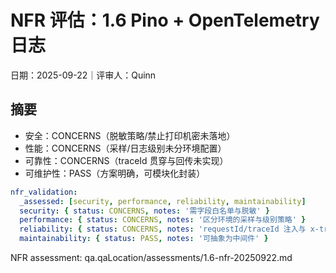 # NFR 评估：1.6 Pino + OpenTelemetry 日志

日期：2025-09-22｜评审人：Quinn

## 摘要

- 安全：CONCERNS（脱敏策略/禁止打印机密未落地）
- 性能：CONCERNS（采样/日志级别未分环境配置）
- 可靠性：CONCERNS（traceId 贯穿与回传未实现）
- 可维护性：PASS（方案明确，可模块化封装）

```yaml
nfr_validation:
  _assessed: [security, performance, reliability, maintainability]
  security: { status: CONCERNS, notes: '需字段白名单与脱敏' }
  performance: { status: CONCERNS, notes: '区分环境的采样与级别策略' }
  reliability: { status: CONCERNS, notes: 'requestId/traceId 注入与 x-trace-id 回传缺失' }
  maintainability: { status: PASS, notes: '可抽象为中间件' }
```

NFR assessment: qa.qaLocation/assessments/1.6-nfr-20250922.md


